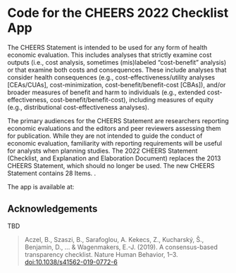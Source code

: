 
<!-- README.md is generated from README.Rmd. Please edit that file -->

# Code for the CHEERS 2022 Checklist App

The CHEERS Statement is intended to be used for any form of health economic evaluation. This includes analyses that strictly examine cost outputs (i.e., cost analysis, sometimes (mis)labeled “cost-benefit” analysis) or that examine both costs and consequences. These include analyses that consider health consequences (e.g., cost-effectiveness/utility analyses [CEAs/CUAs], cost-minimization, cost-benefit/benefit-cost [CBAs]), and/or broader measures of benefit and harm to individuals (e.g., extended cost-effectiveness, cost-benefit/benefit-cost), including measures of equity (e.g., distributional cost-effectiveness analyses). 

The primary audiences for the CHEERS Statement are researchers reporting economic evaluations and the editors and peer reviewers assessing them for publication. While they are not intended to guide the conduct of economic evaluation, familiarity with reporting requirements will be useful for analysts when planning studies. 
The 2022 CHEERS Statement (Checklist, and Explanation and Elaboration Document) replaces the 2013 CHEERS Statement, which should no longer be used. The new CHEERS Statement contains 28 Items.  .


The app is available at:


## Acknowledgements

TBD

> Aczel, B., Szaszi, B., Sarafoglou, A. Kekecs, Z., Kucharský, Š.,
> Benjamin, D., … & Wagenmakers, E.-J. (2019). A consensus-based
> transparency checklist. Nature Human Behavior, 1–3.
> <doi:10.1038/s41562-019-0772-6>
